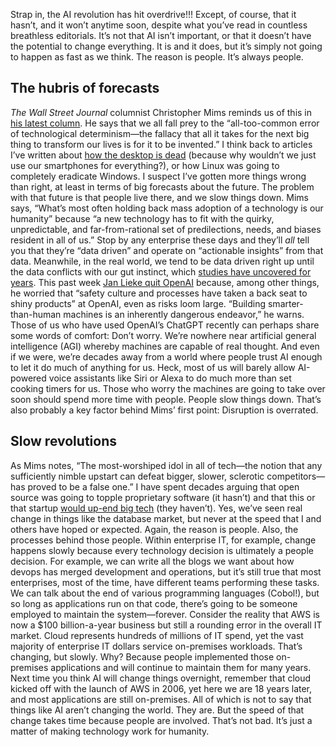 Strap in, the AI revolution has hit overdrive!!!
Except, of course, that it hasn’t, and it won’t anytime soon, despite what you’ve read in countless breathless editorials. It’s not that AI isn’t important, or that it doesn’t have the potential to change everything. It is and it does, but it’s simply not going to happen as fast as we think.
The reason is people. It’s always people.
## The hubris of forecasts
*The Wall Street Journal* columnist Christopher Mims reminds us of this in [his latest column](https://www.wsj.com/tech/personal-tech/what-i-got-wrong-in-a-decade-of-predicting-the-future-of-tech-06420bba). He says that we all fall prey to the “all-too-common error of technological determinism—the fallacy that all it takes for the next big thing to transform our lives is for it to be invented.”
I think back to articles I’ve written about
[how the desktop is dead](https://asay.blogspot.com/2005/09/commentary-desktop-is-dead.html?m=1) (because why wouldn’t we just use our smartphones for everything?), or how Linux was going to completely eradicate Windows. I suspect I’ve gotten more things wrong than right, at least in terms of big forecasts about the future.
The problem with that future is that people live there, and we slow things down.
Mims says, “What’s most often holding back mass adoption of a technology is our humanity” because “a new technology has to fit with the quirky, unpredictable, and far-from-rational set of predilections, needs, and biases resident in all of us.” Stop by any enterprise these days and they’ll
*all* tell you that they’re “data driven” and operate on “actionable insights” from that data. Meanwhile, in the real world, we tend to be data driven right up until the data conflicts with our gut instinct, which [studies have uncovered for years](https://www.techrepublic.com/article/85-of-big-data-projects-fail-but-your-developers-can-help-yours-succeed/).
This past week
[Jan Lieke quit OpenAI](https://x.com/janleike/status/1791498187313963308) because, among other things, he worried that “safety culture and processes have taken a back seat to shiny products” at OpenAI, even as risks loom large. “Building smarter-than-human machines is an inherently dangerous endeavor,” he warns. Those of us who have used OpenAI’s ChatGPT recently can perhaps share some words of comfort: Don’t worry. We’re nowhere near artificial general intelligence (AGI) whereby machines are capable of real thought. And even if we were, we’re decades away from a world where people trust AI enough to let it do much of anything for us. Heck, most of us will barely allow AI-powered voice assistants like Siri or Alexa to do much more than set cooking timers for us.
Those who worry the machines are going to take over soon should spend more time with people. People slow things down. That’s also probably a key factor behind Mims’ first point: Disruption is overrated.
## Slow revolutions
As Mims notes, “The most-worshiped idol in all of tech—the notion that any sufficiently nimble upstart can defeat bigger, slower, sclerotic competitors—has proved to be a false one.” I have spent decades arguing that open source was going to topple proprietary software (it hasn’t) and that this or that startup
[would up-end big tech](https://www.infoworld.com/article/3056637/nosql-chips-away-at-oracle-ibm-and-microsoft-dominance.html) (they haven’t). Yes, we’ve seen real change in things like the database market, but never at the speed that I and others have hoped or expected.
Again, the reason is people.
Also, the processes behind those people. Within enterprise IT, for example, change happens slowly because every technology decision is ultimately a people decision. For example, we can write all the blogs we want about how devops has merged development and operations, but it’s still true that most enterprises, most of the time, have different teams performing these tasks. We can talk about the end of various programming languages (Cobol!), but so long as applications run on that code, there’s going to be someone employed to maintain the system—forever.
Consider the reality that AWS is now a $100 billion-a-year business but still a rounding error in the overall IT market. Cloud represents hundreds of millions of IT spend, yet the vast majority of enterprise IT dollars service on-premises workloads. That’s changing, but slowly. Why? Because people implemented those on-premises applications and will continue to maintain them for many years. Next time you think AI will change things overnight, remember that cloud kicked off with the launch of AWS in 2006, yet here we are 18 years later, and most applications are still on-premises.
All of which is not to say that things like AI aren’t changing the world. They are. But the speed of that change takes time because people are involved. That’s not bad. It’s just a matter of making technology work for humanity.